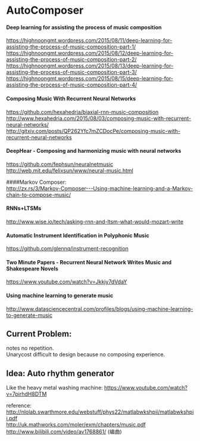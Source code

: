# AutoComposer

#### Deep learning for assisting the process of music composition
https://highnoongmt.wordpress.com/2015/08/11/deep-learning-for-assisting-the-process-of-music-composition-part-1/  
https://highnoongmt.wordpress.com/2015/08/12/deep-learning-for-assisting-the-process-of-music-composition-part-2/  
https://highnoongmt.wordpress.com/2015/08/13/deep-learning-for-assisting-the-process-of-music-composition-part-3/  
https://highnoongmt.wordpress.com/2015/08/15/deep-learning-for-assisting-the-process-of-music-composition-part-4/  

#### Composing Music With Recurrent Neural Networks
https://github.com/hexahedria/biaxial-rnn-music-composition  
http://www.hexahedria.com/2015/08/03/composing-music-with-recurrent-neural-networks/  
http://gitxiv.com/posts/QP262Yfc7mZCDocPe/composing-music-with-recurrent-neural-networks  

#### DeepHear - Composing and harmonizing music with neural networks
https://github.com/fephsun/neuralnetmusic  
http://web.mit.edu/felixsun/www/neural-music.html  

####Markov Composer:   
http://zx.rs/3/Markov-Composer---Using-machine-learning-and-a-Markov-chain-to-compose-music/  

#### RNNs+LTSMs  
http://www.wise.io/tech/asking-rnn-and-ltsm-what-would-mozart-write

#### Automatic Instrument Identification in Polyphonic Music
https://github.com/glennq/instrument-recognition

#### Two Minute Papers - Recurrent Neural Network Writes Music and Shakespeare Novels
https://www.youtube.com/watch?v=Jkkjy7dVdaY

#### Using machine learning to generate music
http://www.datasciencecentral.com/profiles/blogs/using-machine-learning-to-generate-music

## Current Problem:
notes no repetition.  
Unarycost difficult to design because no composing experience.

## Idea: Auto rhythm generator  
Like the heavy metal washing machine: https://www.youtube.com/watch?v=7pirhdH8DTM

reference:  
http://nlolab.swarthmore.edu/webstuff/phys22/matlabwkshpii/matlabwkshpii.pdf  
http://uk.mathworks.com/moler/exm/chapters/music.pdf  
http://www.bilibili.com/video/av1768861/ (编曲)  
